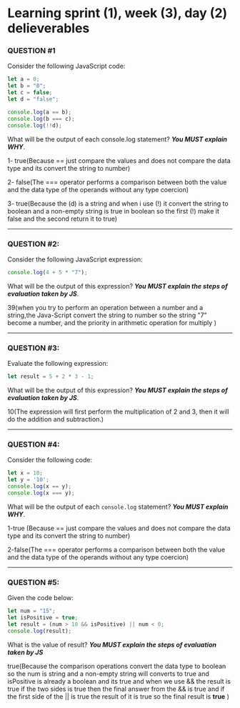 # Learning sprint (1), week (3), day (2) delieverables

### QUESTION #1

Consider the following JavaScript code:

```javascript
let a = 0;
let b = "0";
let c = false;
let d = "false";

console.log(a == b);
console.log(b === c);
console.log(!!d);
```

What will be the output of each console.log statement? **_You MUST explain WHY_**.

1- true(Because == just compare the values and does not compare the data type and its convert the string to number)

2- false(The === operator performs a comparison between both the value and the data type of the operands without any type coercion)

3- true(Because the (d) is a string and when i use (!) it convert the string to boolean and a non-empty string is true in boolean so the first (!) make it false and the second return it to true)

-------------------------------------------------------------------

### QUESTION #2:


Consider the following JavaScript expression:

```javascript
console.log(4 + 5 * "7");
```

What will be the output of this expression? **_You MUST explain the steps of evaluation taken by JS_**.

39(when you try to perform an operation between a number and a string,the Java-Script convert the string to number so the string  "7" become a number, and the priority in arithmetic operation for multiply )

-------------------------------------------------------------------

### QUESTION #3:

Evaluate the following expression:

```javascript
let result = 5 + 2 * 3 - 1;
```

What will be the output of this expression? **_You MUST explain the steps of evaluation taken by JS_**.

10(The expression will first perform the multiplication of 2 and 3, then it will do the addition and subtraction.)

-------------------------------------------------------------------

### QUESTION #4:

Consider the following code:

```javascript
let x = 10;
let y = '10';
console.log(x == y);
console.log(x === y);
```
What will be the output of each `console.log` statement? **_You MUST explain WHY_**.

1-true (Because == just compare the values and does not compare the data type and its convert the string to number) 

2-false(The === operator performs a comparison between both the value and the data type of the operands without any type coercion)

-------------------------------------------------------------------

### QUESTION #5:

Given the code below:

```javascript
let num = "15";
let isPositive = true;
let result = (num > 10 && isPositive) || num < 0;
console.log(result);
```

What is the value of result? **_You MUST explain the steps of evaluation taken by JS_**

true(Because the comparison operations convert the data type to boolean so the num is string and a non-empty string will converts to true and isPositive is already a boolean and its true and when we use && the result is true if the two sides is true then the final answer from the && is true and if the first side of the || is true the result of it is true so the final result is **true** )

